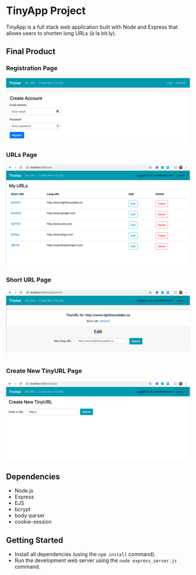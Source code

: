 # TinyApp Project

TinyApp is a full stack web application built with Node and Express that allows users to shorten long URLs (à la bit.ly).

## Final Product

### Registration Page

!["Registration Page"](https://github.com/cassidyq/tinyapp/blob/master/docs/register-page.png?raw=true)

### URLs Page

!["URLs Page"](https://github.com/cassidyq/tinyapp/blob/master/docs/urls-page.png?raw=true)

### Short URL Page

!["Short URL Page"](https://github.com/cassidyq/tinyapp/blob/master/docs/shortURL-page.png?raw=true)

### Create New TinyURL Page

!["Create New TinyURL Page"](https://github.com/cassidyq/tinyapp/blob/master/docs/createNew-page.png?raw=true)

## Dependencies

- Node.js
- Express
- EJS
- bcrypt
- body-parser
- cookie-session

## Getting Started

- Install all dependencies (using the `npm install` command).
- Run the development web server using the `node express_server.js` command.
